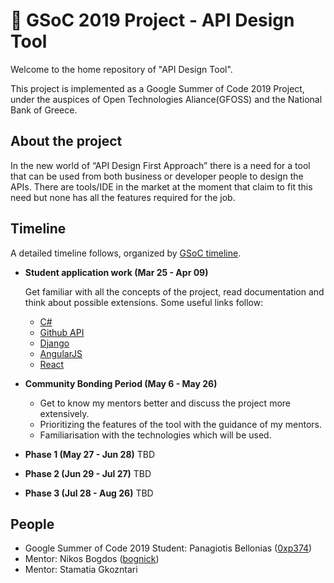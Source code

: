 # :rocket: GSoC 2019 Project - API Design Tool

Welcome to the home repository of "API Design Tool".

This project is implemented as a Google Summer of Code 2019 Project, under the auspices of Open Technologies Aliance(GFOSS) and the National Bank of Greece.

## About the project

In the new world of “API Design First Approach” there is a need for a tool that can be used from both business or developer people to design the APIs. There are tools/IDE in the market at the moment that claim to fit this need but none has all the features required for the job. 

## Timeline

A detailed timeline follows, organized by [GSoC timeline](https://developers.google.com/open-source/gsoc/timeline).

- __Student application work (Mar 25 - Apr 09)__
  
  Get familiar with all the concepts of the project, read documentation and think about possible extensions. Some useful links follow:	
  - [C#](https://www.tutorialspoint.com/csharp/)
  - [Github API](https://developer.github.com/v3/guides/getting-started/)
  - [Django](https://www.djangoproject.com/start/)
  - [AngularJS](https://docs.angularjs.org/tutorial)
  - [React](https://reactjs.org/tutorial/tutorial.html)

- __Community Bonding Period (May 6 - May 26)__
  - Get to know my mentors better and discuss the project more extensively.
  - Prioritizing the features of the tool with the guidance of my mentors.
  - Familiarisation with the technologies which will be used.

- __Phase 1 (May 27 - Jun 28)__
  TBD

- __Phase 2 (Jun 29 - Jul 27)__
  TBD
 
- __Phase 3 (Jul 28 - Aug 26)__
  TBD
 

## People
- Google Summer of Code 2019 Student: Panagiotis Bellonias ([0xp374](https://github.com/pb96))
- Mentor: Nikos Bogdos ([bognick](https://github.com/bognick))
- Mentor: Stamatia Gkozntari
